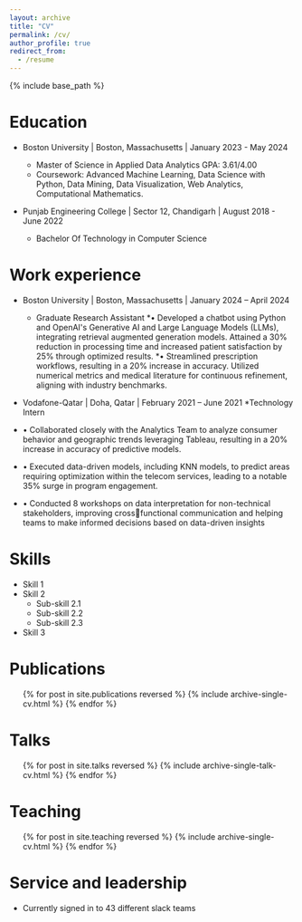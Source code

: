 ```yaml
---
layout: archive
title: "CV"
permalink: /cv/
author_profile: true
redirect_from:
  - /resume
---
```


{% include base_path %}

Education
======
* Boston University | Boston, Massachusetts | January 2023 - May 2024
  * Master of Science in Applied Data Analytics GPA: 3.61/4.00
  * Coursework: Advanced Machine Learning, Data Science with Python, 
    Data Mining, Data Visualization, Web Analytics, Computational Mathematics. 

* Punjab Engineering College | Sector 12, Chandigarh | August 2018 - June 2022
  * Bachelor Of Technology in Computer Science 

Work experience
======
* Boston University | Boston, Massachusetts | January 2024 – April 2024
  * Graduate Research Assistant
    *• Developed a chatbot using Python and OpenAI's Generative AI and Large Language Models (LLMs), 
      integrating retrieval augmented generation models. Attained a 30% reduction in processing time and 
      increased patient satisfaction by 25% through optimized results.
    *• Streamlined prescription workflows, resulting in a 20% increase in accuracy. Utilized numerical metrics 
      and medical literature for continuous refinement, aligning with industry benchmarks.

* Vodafone-Qatar | Doha, Qatar | February 2021 – June 2021
*Technology Intern
 * • Collaborated closely with the Analytics Team to analyze consumer behavior and geographic trends 
leveraging Tableau, resulting in a 20% increase in accuracy of predictive models.
 * • Executed data-driven models, including KNN models, to predict areas requiring optimization within the 
telecom services, leading to a notable 35% surge in program engagement.
 * • Conducted 8 workshops on data interpretation for non-technical stakeholders, improving crossfunctional communication and helping teams to make informed decisions based on data-driven insights

Skills
======
* Skill 1
* Skill 2
  * Sub-skill 2.1
  * Sub-skill 2.2
  * Sub-skill 2.3
* Skill 3

Publications
======
  <ul>{% for post in site.publications reversed %}
    {% include archive-single-cv.html %}
  {% endfor %}</ul>
  
Talks
======
  <ul>{% for post in site.talks reversed %}
    {% include archive-single-talk-cv.html  %}
  {% endfor %}</ul>
  
Teaching
======
  <ul>{% for post in site.teaching reversed %}
    {% include archive-single-cv.html %}
  {% endfor %}</ul>
  
Service and leadership
======
* Currently signed in to 43 different slack teams

